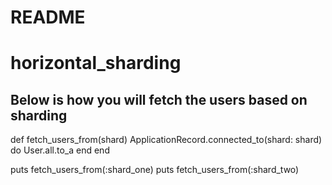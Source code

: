 # README


# horizontal_sharding

## Below is how you will fetch the users based on sharding
def fetch_users_from(shard)
  ApplicationRecord.connected_to(shard: shard) do
    User.all.to_a
  end
end

puts fetch_users_from(:shard_one)
puts fetch_users_from(:shard_two)
